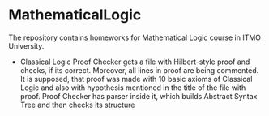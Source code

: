 # MathematicalLogic

The repository contains homeworks for Mathematical Logic course in ITMO University. 

* Classical Logic Proof Checker gets a file with Hilbert-style proof and checks, if its correct. Moreover, all lines in proof are being commented. It is supposed, that proof was made with 10 basic axioms of Classical Logic and also with hypothesis mentioned in the title of the file with proof. Proof Checker has parser inside it, which builds Abstract Syntax Tree and then checks its structure
